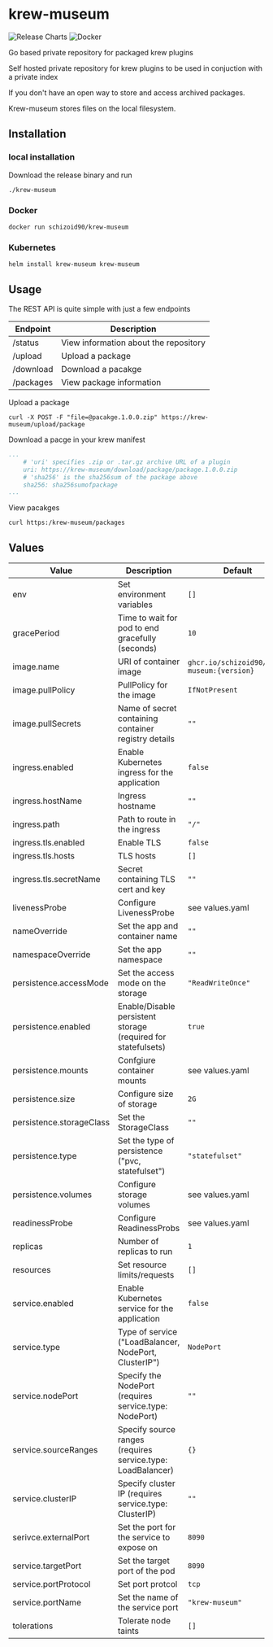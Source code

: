 # krew-museum
![Release Charts](https://github.com/schizoid90/krew-museum/workflows/Release%20Charts/badge.svg)
![Docker](https://github.com/schizoid90/krew-museum/workflows/Docker/badge.svg)

Go based private repository for packaged krew plugins

Self hosted private repository for krew plugins to be used in conjuction with a private index

If you don't have an open way to store and access archived packages.

Krew-museum stores files on the local filesystem.

## Installation


### local installation

Download the release binary and run

```shell
./krew-museum
```

### Docker

```shell
docker run schizoid90/krew-museum
```

### Kubernetes

```shell
helm install krew-museum krew-museum 
```

## Usage

The REST API is quite simple with just a few endpoints

| Endpoint  | Description                           |
|-----------|---------------------------------------| 
| /status   | View information about the repository |
| /upload   | Upload a package                      |
| /download | Download a pacakge                    |
| /packages | View package information              |

Upload a package

```shell
curl -X POST -F "file=@pacakge.1.0.0.zip" https://krew-museum/upload/package
```

Download a pacge in your krew manifest

```yaml
...
    # 'uri' specifies .zip or .tar.gz archive URL of a plugin
    uri: https://krew-museum/download/package/package.1.0.0.zip
    # 'sha256' is the sha256sum of the package above
    sha256: sha256sumofpackage
...
```

View pacakges

```shell
curl https:/krew-museum/packages
```

## Values

| Value                     | Description                                                   | Default                                    |
|---------------------------|---------------------------------------------------------------|--------------------------------------------|
| env                       | Set environment variables                                     | `[]`                                       |
| gracePeriod               | Time to wait for pod to end gracefully (seconds)              | `10`                                       |
| image.name                | URI of container image                                        | `ghcr.io/schizoid90/krew-museum:{version}` |
| image.pullPolicy          | PullPolicy for the image                                      | `IfNotPresent`                             |
| image.pullSecrets         | Name of secret containing container registry details          | `""`                                       |
| ingress.enabled           | Enable Kubernetes ingress for the application                 | `false`                                    |
| ingress.hostName          | Ingress hostname                                              | `""`                                       |
| ingress.path              | Path to route in the ingress                                  | `"/"`                                      |
| ingress.tls.enabled       | Enable TLS                                                    | `false`                                    |
| ingress.tls.hosts         | TLS hosts                                                     | `[]`                                       |
| ingress.tls.secretName    | Secret containing TLS cert and key                            | `""`                                       |
| livenessProbe             | Configure LivenessProbe                                       | see values.yaml                            |
| nameOverride              | Set the app and container name                                | `""`                                       |
| namespaceOverride         | Set the app namespace                                         | `""`                                       |
| persistence.accessMode    | Set the access mode on the storage                            | `"ReadWriteOnce"`                          |
| persistence.enabled       | Enable/Disable persistent storage (required for statefulsets) | `true`                                     |
| persistence.mounts        | Confgiure container mounts                                    | see values.yaml                            |
| persistence.size          | Configure size of storage                                     | `2G`                                       |
| persistence.storageClass  | Set the StorageClass                                          | `""`                                       |
| persistence.type          | Set the type of persistence ("pvc, statefulset")              | `"statefulset"`                            |
| persistence.volumes       | Configure storage volumes                                     | see values.yaml                            |
| readinessProbe            | Configure ReadinessProbs                                      | see values.yaml                            |
| replicas                  | Number of replicas to run                                     | `1`                                        |
| resources                 | Set resource limits/requests                                  | `[]`                                       |
| service.enabled           | Enable Kubernetes service for the application                 | `false`                                    |
| service.type              | Type of service ("LoadBalancer, NodePort, ClusterIP")         | `NodePort`                                 |
| service.nodePort          | Specify the NodePort (requires service.type: NodePort)        | `""`                                       |
| service.sourceRanges      | Specify source ranges (requires service.type: LoadBalancer)   | `{}`                                       |
| service.clusterIP         | Specify cluster IP (requires service.type: ClusterIP)         | `""`                                       |
| serivce.externalPort      | Set the port for the service to expose on                     | `8090`                                     |
| service.targetPort        | Set the target port of the pod                                | `8090`                                     |
| service.portProtocol      | Set port protcol                                              | `tcp`                                      |
| service.portName          | Set the name of the service port                              | `"krew-museum"`                            |
| tolerations               | Tolerate node taints                                          | `[]`                                       |
